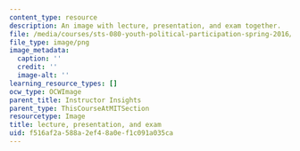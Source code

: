 ```yaml
---
content_type: resource
description: An image with lecture, presentation, and exam together.
file: /media/courses/sts-080-youth-political-participation-spring-2016/f516af2a588a2ef48a0ef1c091a035ca_edu_b-lecpres-exam.png
file_type: image/png
image_metadata:
  caption: ''
  credit: ''
  image-alt: ''
learning_resource_types: []
ocw_type: OCWImage
parent_title: Instructor Insights
parent_type: ThisCourseAtMITSection
resourcetype: Image
title: lecture, presentation, and exam
uid: f516af2a-588a-2ef4-8a0e-f1c091a035ca
---
```

